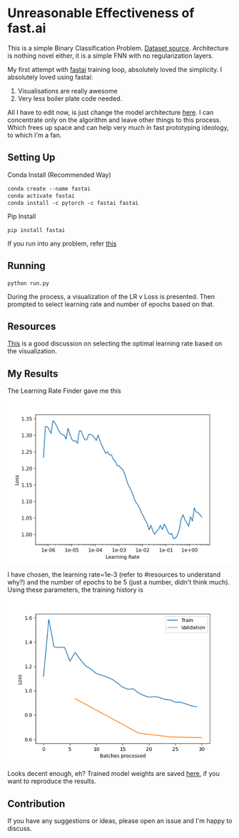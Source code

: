# Unreasonable Effectiveness of fast.ai
This is a simple Binary Classification Problem. [Dataset source](https://www.kaggle.com/sammy123/lower-back-pain-symptoms-dataset). Architecture is nothing novel either, it is a simple FNN with no regularization layers.

My first attempt with [fastai](https://docs.fast.ai/) training loop, absolutely loved the simplicity. I absolutely loved using fastai:
1. Visualisations are really awesome
2. Very less boiler plate code needed. 

All I have to edit now, is just change the model architecture [here](./model.py). I can concentrate only on the algorithm and leave other things to this process. Which frees up space and can help very much in fast prototyping ideology, to which I'm a fan.

## Setting Up
Conda Install (Recommended Way)
```
conda create --name fastai
conda activate fastai
conda install -c pytorch -c fastai fastai
```

Pip Install
```
pip install fastai
```
If you run into any problem, refer [this](https://pypi.org/project/fastai/)

## Running
```
python run.py
```
During the process, a visualization of the LR v Loss is presented. Then prompted to select learning rate and number of epochs based on that.

## Resources
[This](https://stackoverflow.com/questions/61172627/choosing-the-learning-rate-using-fastais-learn-lr-find) is a good discussion on selecting the optimal learning rate based on the visualization.

## My Results
The Learning Rate Finder gave me this
![LR v Loss](./viz/lr_finder.png)

I have chosen, the learning rate=1e-3 (refer to #resources to understand why?) and the number of epochs to be 5 (just a number, didn't think much). Using these parameters, the training history is
![Training Process](./viz/training_proc.png)

Looks decent enough, eh?
Trained model weights are saved [here](./models/model.pth), if you want to reproduce the results.

## Contribution
If you have any suggestions or ideas, please open an issue and I'm happy to discuss.
